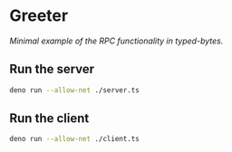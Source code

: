# Greeter

_Minimal example of the RPC functionality in typed-bytes._

## Run the server

```sh
deno run --allow-net ./server.ts
```

## Run the client

```sh
deno run --allow-net ./client.ts
```
